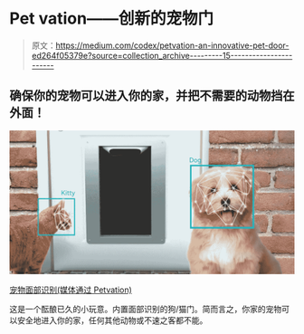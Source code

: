 # Pet vation——创新的宠物门

> 原文：<https://medium.com/codex/petvation-an-innovative-pet-door-ed264f05379e?source=collection_archive---------15----------------------->

## 确保你的宠物可以进入你的家，并把不需要的动物挡在外面！

![](img/d5c49c0f54a06cd4ca86dd1b4ed895d7.png)

[宠物面部识别(媒体通过 Petvation)](https://www.kickstarter.com/projects/petvation/petvation-the-smart-automatic-pet-door-powered-with-ai)

这是一个酝酿已久的小玩意。内置面部识别的狗/猫门。简而言之，你家的宠物可以安全地进入你的家，任何其他动物或不速之客都不能。